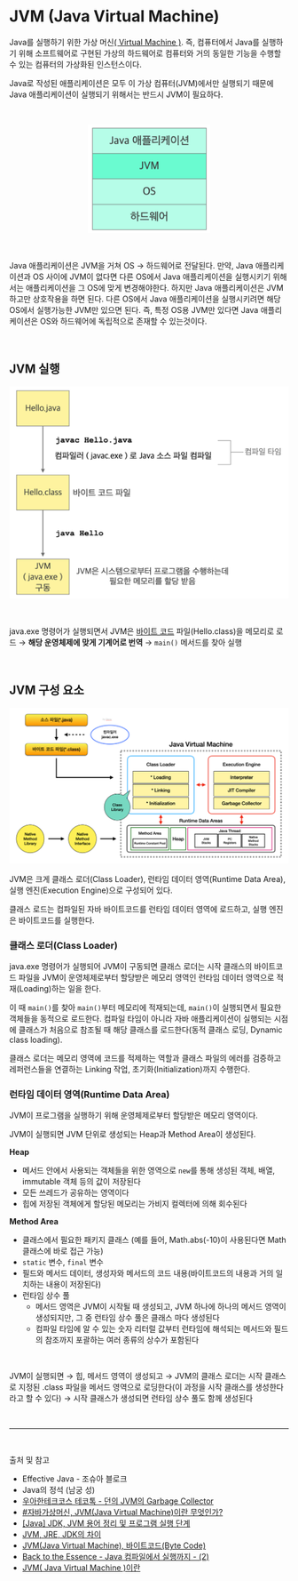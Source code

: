 # JVM (Java Virtual Machine)

Java를 실행하기 위한 가상 머신[( Virtual Machine )](../etc/virtual_machine.md). 즉, 컴퓨터에서 Java를 실행하기 위해 소프트웨어로 구현된 가상의 하드웨어로 컴퓨터와 거의 동일한 기능을 수행할 수 있는 컴퓨터의 가상화된 인스턴스이다.

Java로 작성된 애플리케이션은 모두 이 가상 컴퓨터(JVM)에서만 실행되기 때문에 Java 애플리케이션이 실행되기 위해서는 반드시 JVM이 필요하다.

<br/>

<p align="center">
    <img src="../image/jvm.png"  width="220" height="auto">
</p>

<br/>

Java 애플리케이션은 JVM을 거쳐 OS → 하드웨어로 전달된다. 만약, Java 애플리케이션과 OS 사이에 JVM이 없다면 다른 OS에서 Java 애플리케이션을 실행시키기 위해서는 애플리케이션을 그 OS에 맞게 변경해야한다. 하지만 Java 애플리케이션은 JVM 하고만 상호작용을 하면 된다. 다른 OS에서 Java 애플리케이션을 실행시키려면 해당 OS에서 실행가능한 JVM만 있으면 된다. 즉, 특정 OS용 JVM만 있다면 Java 애플리케이션은 OS와 하드웨어에 독립적으로 존재할 수 있는것이다.

<br/>

## JVM 실행

<p align="center">
    <img src="../image/JVM_running.png"  width="800" height="auto">
</p>

<br/>

java.exe 명령어가 실행되면서 JVM은 [바이트 코드](../etc/binary_code_&_bytecode.md) 파일(Hello.class)을 메모리로 로드 → **해당 운영체제에 맞게 기계어로 번역** → `main()` 메서드를 찾아 실행

<br/>

## JVM 구성 요소

<p align="center">
    <img src="../image/JVM_component.png"  width="800" height="auto">
</p>

JVM은 크게 클래스 로더(Class Loader), 런타임 데이터 영역(Runtime Data Area), 실행 엔진(Execution Engine)으로 구성되어 있다.

클래스 로드는 컴파일된 자바 바이트코드를 런타임 데이터 영역에 로드하고, 실행 엔진은 바이트코드를 실행한다.

### 클래스 로더(Class Loader)

java.exe 명령어가 실행되어 JVM이 구동되면 클래스 로더는 시작 클래스의 바이트코드 파일을 JVM이 운영체제로부터 할당받은 메모리 영역인 런타임 데이터 영역으로 적재(Loading)하는 일을 한다.

이 때 `main()`를 찾아 `main()`부터 메모리에 적재되는데, `main()`이 실행되면서 필요한 객체들을 동적으로 로드한다. 컴파일 타임이 아니라 자바 애플리케이션이 실행되는 시점에 클래스가 처음으로 참조될 때 해당 클래스를 로드한다(동적 클래스 로딩, Dynamic class loading).

클래스 로더는 메모리 영역에 코드를 적제하는 역할과 클래스 파일의 에러를 검증하고 레퍼런스들을 연결하는 Linking 작업, 초기화(Initialization)까지 수행한다.

### 런타임 데이터 영역(Runtime Data Area)

JVM이 프로그램을 실행하기 위해 운영체제로부터 할당받은 메모리 영역이다.

JVM이 실행되면 JVM 단위로 생성되는 Heap과 Method Area이 생성된다.

**Heap**

- 메서드 안에서 사용되는 객체들을 위한 영역으로 `new`를 통해 생성된 객체, 배열, immutable 객체 등의 값이 저장된다
- 모든 쓰레드가 공유하는 영역이다
- 힙에 저장된 객체에게 할당된 메모리는 가비지 컬렉터에 의해 회수된다

**Method Area**

- 클래스에서 필요한 패키지 클래스 (예를 들어, Math.abs(-10)이 사용된다면 Math 클래스에 바로 접근 가능)
- `static` 변수, `final` 변수
- 필드와 메서드 데이터, 생성자와 메서드의 코드 내용(바이트코드의 내용과 거의 일치하는 내용이 저장된다)
- 런타임 상수 풀
  - 메서드 영역은 JVM이 시작될 때 생성되고, JVM 하나에 하나의 메서드 영역이 생성되지만, 그 중 런타임 상수 풀은 클래스 마다 생성된다
  - 컴파일 타임에 알 수 있는 숫자 리터럴 값부터 런타임에 해석되는 메서드와 필드의 참조까지 포괄하는 여러 종류의 상수가 포함된다


<br/>

JVM이 실행되면 → 힙, 메서드 영역이 생성되고 → JVM의 클래스 로더는 시작 클래스로 지정된 .class 파일을 메서드 영역으로 로딩한다(이 과정을 시작 클래스를 생성한다라고 할 수 있다) → 시작 클래스가 생성되면 런타임 상수 풀도 함께 생성된다  


<br/>

--- 

<br/>

출처 및 참고

- Effective Java - 조슈아 블로크 
- Java의 정석 (남궁 성)
- [우아한테크코스 테코톡 - 던의 JVM의 Garbage Collector](https://www.youtube.com/watch?v=vZRmCbl871I&list=PLgXGHBqgT2TvpJ_p9L_yZKPifgdBOzdVH&index=64)
- [#자바가상머신, JVM(Java Virtual Machine)이란 무엇인가?](https://asfirstalways.tistory.com/158)
- [[Java] JDK, JVM 용어 정리 및 프로그램 실행 단계](https://you9010.tistory.com/150)
- [JVM, JRE, JDK의 차이](https://wikidocs.net/257)
- [JVM(Java Virtual Machine), 바이트코드(Byte Code)](https://beststar-1.tistory.com/2)
- [Back to the Essence - Java 컴파일에서 실행까지 - (2)](https://homoefficio.github.io/2019/01/31/Back-to-the-Essence-Java-%EC%BB%B4%ED%8C%8C%EC%9D%BC%EC%97%90%EC%84%9C-%EC%8B%A4%ED%96%89%EA%B9%8C%EC%A7%80-2/)
- [JVM( Java Virtual Machine )이란](https://honbabzone.com/java/java-jvm/)